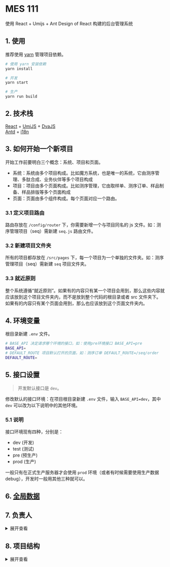 # MES 111

使用 React + Umijs + Ant Design of React 构建的后台管理系统

## 1. 使用

推荐使用 [yarn](https://yarn.bootcss.com/) 管理项目依赖。

```bash
# 使用 yarn 安装依赖
yarn install

# 开发
yarn start

# 生产
yarn run build
```

## 2. 技术栈

[React](https://zh-hans.reactjs.org/) + [UmiJS](https://umijs.org/zh/) + [DvaJS](https://dvajs.com/)  
[Antd](https://ant.design/docs/react/introduce-cn) + [i18n](https://github.com/formatjs/react-intl)

## 3. 如何开始一个新项目

开始工作前要明白三个概念：系统、项目和页面。

- 系统：系统由多个项目构成。比如魔方系统，也是唯一的系统，它由测序管理、多肽合成、业务伙伴等多个项目构成
- 项目：项目由多个页面构成。比如测序管理，它由取样单、测序订单、样品制备、样品排版等多个页面构成
- 页面：页面由多个组件构成。每个页面对应一个路由。

### 3.1 定义项目路由

路由存放在 `/config/router` 下，你需要新增一个与项目同名的 js 文件。如：测序管理项目（seq）需新建 `seq.js` 路由文件。

### 3.2 新建项目文件夹

所有的项目都存放在 `/src/pages` 下，每一个项目为一个单独的文件夹。如：测序管理项目（seq）需新建 `seq` 项目文件夹。

### 3.3 就近原则

整个系统遵循“就近原则”。如果有的内容只有某一个项目会用到，那么这些内容就应该放到这个项目文件夹内，而不是放到整个代码的根目录或者 src 文件夹下。如果有的内容只有某个页面会用到，那么也应该放到这个页面文件夹内。

<!-- ## 3.4 命名规范

- `/src/models` 全局数据文件夹下文件命名，比如我负责测序模块（seq），那么你的全局数据文件必须命名为 `seq.js`，每一个大模块为一个文件。
- `/src/api` 接口文件夹下的文件命名，根据后台接口微服务命名，一个微服务为一个文件，多个不同的服务不要放到同一个文件内。比如 `basic` 服务，就是 `basic.js`。 -->

## 4. 环境变量

根目录新建 `.env` 文件。

```bash
# BASE_API 决定请求哪个环境的接口，如：使用pre环境接口 BASE_API=pre
BASE_API=
# DEFAULT_ROUTE 项目默认打开的页面，如：测序订单 DEFAULT_ROUTE=/seq/order
DEFAULT_ROUTE=
```

## 5. 接口设置

> 开发默认接口是 `dev`。

修改默认的接口环境：在项目根目录新建 `.env` 文件，输入 `BASE_API=dev`，其中 `dev` 可以改为以下说明中的其他环境。

### 5.1 说明

接口环境现有四种，分别是：

- dev (开发)
- test (测试)
- pre (预生产)
- prod (生产)

一般只有在正式生产服务器才会使用 `prod` 环境（或者有时候需要使用生产数据 debug），开发时一般用其他三种就可以。

## 6. [全局数据](/docs/全局数据.md)

## 7. 负责人

<details>
<summary>展开查看</summary>
<pre><code>
多肽合成：石雷
业务伙伴：石雷
测序管理：姚银婷
用户权限：孟禹丞
高通量：
RNA合成：吴贺珍
人事管理：吴贺珍
采购管理：张文惠
系统管理：张文慧
</code></pre>
</details>

## 8. 项目结构

<details>
<summary>展开查看</summary>
<pre>
<code>
|—— config/ 项目配置文件
|   |—— router/ 路由文件夹
|   |   |—— **.js 各模块路由
|   |   |—— index.js 路由入口
|   |
|   |—— config.js 编译时配置文件
|
|—— public/ 静态资源文件
|
|—— src/ 源码
|   |—— api/ 接口文件
|   |   |—— *** 根据后台微服务拆分接口文件
|   |   |—— index.js 接口根模块
|   |
|   |—— assets/ 资源文件（会被webpack打包）
|   |
|   |—— components/ 全局组件
|   |
|   |—— layouts/ 布局
|   |
|   |—— locales/ i18n国际化
|   |
|   |—— models/ 全局数据
|   |
|   |—— pages/ 页面 每个项目大模块一个文件夹，模块下的页面也是一个文件夹，入口都是`index.jsx`，页面内的局部组件都放到页面文件夹的components目录下
|   |   |—— .umi/ 此目录自动生成，不要修改/删除
|   |   |—— seq/ 测序模块
|   |       |—— api/ 项目用到的接口文件
|   |       |—— assets/ 项目用到的静态资源
|   |       |—— components/ 项目公共组件
|   |       |—— locales/ 项目国际化数据
|   |       |—— mock/ 模拟数据
|   |       |—— models/ 项目全局数据
|   |       |
|   |       |—— seq-order/ 测序订单页面
|   |           |—— components/ 页面拆分的组件
|   |           |—— index.jsx 测序订单入口页面
|   |           |—— index.less 测序订单样式
|   |           |—— model.js 测序订单全局数据
|   |
|   |—— utils/ 工具函数
|   |
|   |—— app.js 运行时配置文件
|   |—— global.jsx 项目入口
|   |—— global.less 全局样式
|
|—— .env 环境变量文件（不提交到远程仓库）
|
|—— .gitignore
|
|—— CHANGELOG.md 更新日志 
|
|—— jsconfig.json vscode编辑器JS项目配置
|
|—— package.json npm包文件
|
|—— README.md 项目说明
</code>
</pre>
</details>
